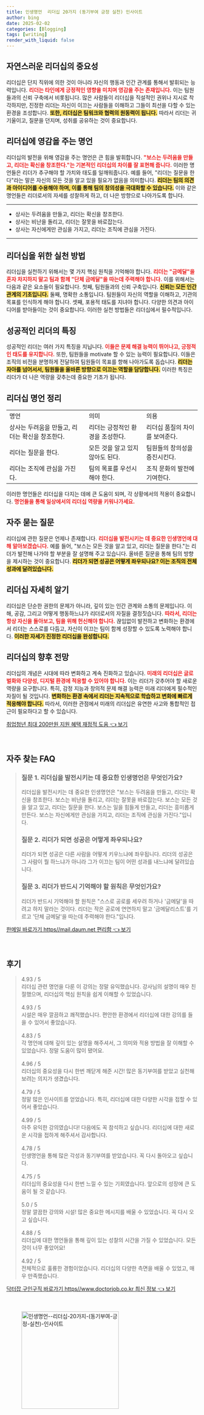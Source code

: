 ```yaml
---
title: 인생명언  리더십 20가지 (동기부여 긍정 실천) 인사이트
author: bing
date: 2025-02-02
categories: [Blogging]
tags: [writing]
render_with_liquid: false
---
```



<h2 id='자연스러운리더십의중요성'>자연스러운 리더십의 중요성</h2>

<p>리더십은 단지 직위에 의한 것이 아니라 자신의 행동과 인간 관계를 통해서 발휘되는 능력입니다. <b><span style="color: #ee2323;">리더는 타인에게 긍정적인 영향을 미치며 영감을 주는 존재입니다.</span></b> 이는 팀원들과의 신뢰 구축에서 비롯됩니다. 많은 사람들이 리더십을 직설적인 권위나 지시로 착각하지만, 진정한 리더는 자신이 이끄는 사람들을 이해하고 그들이 최선을 다할 수 있는 환경을 조성합니다. <b><span style="background-color: #ffe066;">또한, 리더십은 팀워크와 협력의 원동력이 됩니다.</span></b> 따라서 리더는 귀 기울이고, 질문을 던지며, 성취를 공유하는 것이 중요합니다.</p>

<h2 id='리더십에영감을주는명언'>리더십에 영감을 주는 명언</h2>

<p>리더십의 발전을 위해 영감을 주는 명언은 큰 힘을 발휘합니다. <b><span style="color: #ee2323;">"보스는 두려움을 만들고, 리더는 확신을 창조한다."는 기본적인 리더십의 차이를 잘 표현해 줍니다.</span></b> 이러한 명언들은 리더가 추구해야 할 가치와 태도를 일깨워줍니다. 예를 들어, "리더는 질문을 한다"라는 말은 자신의 모든 것을 알고 있을 필요가 없음을 의미합니다. <b><span style="background-color: #ffe066;">리더는 팀의 의견과 아이디어를 수용해야 하며, 이를 통해 팀의 창의성을 극대화할 수 있습니다.</span></b> 이와 같은 명언들은 리더로서의 자세를 성찰하게 하고, 더 나은 방향으로 나아가도록 합니다.</p>

<hr />

<ul>
    <li>상사는 두려움을 만들고, 리더는 확신을 창조한다.</li>
    <li>상사는 비난을 돌리고, 리더는 잘못을 바로잡는다.</li>
    <li>상사는 자신에게만 관심을 가지고, 리더는 조직에 관심을 가진다.</li>
</ul>

<hr />

<h2 id='리더십을위한실천방법'>리더십을 위한 실천 방법</h2>

<p>리더십을 실천하기 위해서는 몇 가지 핵심 원칙을 기억해야 합니다. <b><span style="color: #ee2323;">리더는 "금메달"을 혼자 차지하지 말고 팀과 함께 "단체 금메달"을 따는데 주력해야 합니다.</span></b> 이를 위해서는 다음과 같은 요소들이 필요합니다.  첫째, 팀원들과의 신뢰 구축입니다. <b><span style="background-color: #ffe066;">신뢰는 모든 인간관계의 기초입니다.</span></b> 둘째, 명확한 소통입니다. 팀원들이 자신의 역할을 이해하고, 기관의 목표를 인식하게 해야 합니다. 셋째, 포용적 태도를 지녀야 합니다. 다양한 의견과 아이디어를 받아들이는 것이 중요합니다. 이러한 실천 방법들은 리더십에서 필수적입니다.</p>

<h2 id='성공적인리더의특징'>성공적인 리더의 특징</h2>

<p>성공적인 리더는 여러 가지 특징을 지닙니다. <b><span style="color: #ee2323;">이들은 문제 해결 능력이 뛰어나고, 긍정적인 태도를 유지합니다.</span></b> 또한, 팀원들을 motivate 할 수 있는 능력이 필요합니다. 이들은 조직의 비전을 분명하게 전달하여 팀원들이 목표를 향해 나아가도록 돕습니다. <b><span style="background-color: #ffe066;">리더는 자아를 넘어서서, 팀원들을 올바른 방향으로 이끄는 역할을 담당합니다.</span></b> 이러한 특징은 리더가 더 나은 역량을 갖추는데 중요한 기초가 됩니다.</p>

<h2 id='리더십명언정리'>리더십 명언 정리</h2>

<table>
    <tr>
        <td>명언</td>
        <td>의미</td>
        <td>의용</td>
    </tr>
    <tr>
        <td>상사는 두려움을 만들고, 리더는 확신을 창조한다.</td>
        <td>리더는 긍정적인 환경을 조성한다.</td>
        <td>리더십 품질의 차이를 보여준다.</td>
    </tr>
    <tr>
        <td>리더는 질문을 한다.</td>
        <td>모든 것을 알고 있지 않아도 된다.</td>
        <td>팀원들의 창의성을 증진시킨다.</td>
    </tr>
    <tr>
        <td>리더는 조직에 관심을 가진다.</td>
        <td>팀의 목표를 우선시해야 한다.</td>
        <td>조직 문화의 발전에 기여한다.</td>
    </tr>
</table>

<p>이러한 명언들은 리더십을 다지는 데에 큰 도움이 되며, 각 상황에서의 적용이 중요합니다. <b><span style="color: #ee2323;">명언들을 통해 일상에서의 리더십 역량을 키워나가세요.</span></b></p>

<h2 id='자주묻는질문'>자주 묻는 질문</h2>

<p>리더십에 관한 질문은 언제나 존재합니다. <b><span style="color: #ee2323;">리더십을 발전시키는 데 중요한 인생명언에 대해 알아보겠습니다.</span></b> 예를 들어, "보스는 모든 것을 알고 있고, 리더는 질문을 한다."는 리더가 발전해 나가야 할 부분을 잘 설명해 주고 있습니다. 올바른 질문을 통해 팀의 방향을 제시하는 것이 중요합니다. <b><span style="background-color: #ffe066;">리더가 되면 성공은 어떻게 좌우되나요? 이는 조직의 전체 성과에 달려있습니다.</span></b></p>

<h2 id='리더십자세히알기'>리더십 자세히 알기</h2>

<p>리더십은 단순한 권한의 문제가 아니라, 깊이 있는 인간 관계와 소통의 문제입니다. 이해, 공감, 그리고 어떻게 행동하느냐가 리더로서의 자질을 결정짓습니다. <b><span style="color: #ee2323;">따라서, 리더는 항상 자신을 돌아보고, 팀을 위해 헌신해야 합니다.</span></b> 끊임없이 발전하고 변화하는 환경에서 리더는 스스로를 다듬고, 자신이 이끄는 팀이 함께 성장할 수 있도록 노력해야 합니다. <b><span style="background-color: #ffe066;">이러한 자세가 진정한 리더십을 완성합니다.</span></b></p>

<h2 id='리더십의향후전망'>리더십의 향후 전망</h2>

<p>리더십의 개념은 시대에 따라 변화하고 계속 진화하고 있습니다. <b><span style="color: #ee2323;">미래의 리더십은 글로벌화와 다양성, 디지털 환경에 적응할 수 있어야 합니다.</span></b> 이는 리더가 갖추어야 할 새로운 역량을 요구합니다. 특히, 감정 지능과 창의적 문제 해결 능력은 미래 리더에게 필수적인 자질이 될 것입니다. <b><span style="background-color: #ffe066;">변화하는 환경 속에서 리더는 지속적으로 학습하고 변화에 빠르게 적응해야 합니다.</span></b> 따라서, 이러한 관점에서 미래의 리더십은 유연한 사고와 통합적인 접근이 필요하다고 할 수 있습니다.</p>


<p><a class="click-button" title="취업청년 최대 200만원 지원 혜택 재정적 도움" href="https://adkhouse.github.io/posts/%EC%B7%A8%EC%97%85%EC%B2%AD%EB%85%84-%EC%B5%9C%EB%8C%80-200%EB%A7%8C%EC%9B%90-%EC%A7%80%EC%9B%90-%ED%98%9C%ED%83%9D-%EC%9E%AC%EC%A0%95%EC%A0%81-%EB%8F%84%EC%9B%80/" rel="dofollow">취업청년 최대 200만원 지원 혜택 재정적 도움 👈 보기</a></p><br>
<h2 id='자주_찾는_FAQ'>자주 찾는 FAQ</h2>
<div itemscope="" itemtype="https://schema.org/FAQPage"> 
<blockquote> 
<div itemscope="" itemprop="mainEntity" itemtype="https://schema.org/Question"> 
<h3 itemprop="name">질문 1. 리더십을 발전시키는 데 중요한 인생명언은 무엇인가요? </h3> 
<div itemscope="" itemprop="acceptedAnswer" itemtype="https://schema.org/Answer"> 
<span itemprop="text"> 
<p>리더십을 발전시키는 데 중요한 인생명언은 "보스는 두려움을 만들고, 리더는 확신을 창조한다. 보스는 비난을 돌리고, 리더는 잘못을 바로잡는다. 보스는 모든 것을 알고 있고, 리더는 질문을 한다. 보스는 일을 힘들게 만들고, 리더는 흥미롭게 만든다. 보스는 자신에게만 관심을 가지고, 리더는 조직에 관심을 가진다."입니다.</p> 
</span> 
</div> 
</div> 

<div itemscope="" itemprop="mainEntity" itemtype="https://schema.org/Question"> 
<h3 itemprop="name">질문 2. 리더가 되면 성공은 어떻게 좌우되나요? </h3> 
<div itemscope="" itemprop="acceptedAnswer" itemtype="https://schema.org/Answer"> 
<span itemprop="text"> 
<p>리더가 되면 성공은 다른 사람을 어떻게 키우느냐에 좌우됩니다. 리더의 성공은 그 사람이 뭘 하느냐가 아니라 그가 이끄는 팀이 어떤 성과를 내느냐에 달려있습니다.</p> 
</span> 
</div> 
</div> 

<div itemscope="" itemprop="mainEntity" itemtype="https://schema.org/Question"> 
<h3 itemprop="name">질문 3. 리더가 반드시 기억해야 할 원칙은 무엇인가요? </h3> 
<div itemscope="" itemprop="acceptedAnswer" itemtype="https://schema.org/Answer"> 
<span itemprop="text"> 
<p>리더가 반드시 기억해야 할 원칙은 "스스로 공로를 세우려 하거나 '금메달'을 따려고 하지 말라는 것이다. 리더는 작은 공로에 연연하지 말고 '금메달리스트'를 기르고 '단체 금메달'을 따는데 주력해야 한다."입니다.</p> 
</span> 
</div> 
</div> 
</blockquote> 
</div>
<p><a class="click-button" title="한메일 바로가기 https//mail.daum.net 편리함" href="https://adkhouse.github.io/posts/%ED%95%9C%EB%A9%94%EC%9D%BC-%EB%B0%94%EB%A1%9C%EA%B0%80%EA%B8%B0-httpsmail.daum.net-%ED%8E%B8%EB%A6%AC%ED%95%A8/" rel="dofollow">한메일 바로가기 https//mail.daum.net 편리함 👈 보기</a></p><br>
<h2 id='후기'>후기</h2>
<div itemscope itemtype="https://schema.org/Product">
  <blockquote>
  <div itemprop="review" itemscope itemtype="https://schema.org/Review">
      <div itemprop="reviewRating" itemscope itemtype="https://schema.org/Rating"> <span itemprop="ratingValue">4.93</span> / <span itemprop="bestRating">5</span> </div>
      <span itemprop="reviewBody">리더십 관련 명언을 다룬 이 강의는 정말 유익했습니다. 강사님의 설명이 매우 친절했으며, 리더십의 핵심 원칙을 쉽게 이해할 수 있었습니다.</span>
  </div>
  <br>
  <div itemprop="review" itemscope itemtype="https://schema.org/Review">
      <div itemprop="reviewRating" itemscope itemtype="https://schema.org/Rating"> <span itemprop="ratingValue">4.93</span> / <span itemprop="bestRating">5</span> </div>
      <span itemprop="reviewBody">시설은 매우 깔끔하고 쾌적했습니다. 편안한 환경에서 리더십에 대한 강의를 들을 수 있어서 좋았습니다.</span>
  </div>
  <br>
  <div itemprop="review" itemscope itemtype="https://schema.org/Review">
      <div itemprop="reviewRating" itemscope itemtype="https://schema.org/Rating"> <span itemprop="ratingValue">4.83</span> / <span itemprop="bestRating">5</span> </div>
      <span itemprop="reviewBody">각 명언에 대해 깊이 있는 설명을 해주셔서, 그 의미와 적용 방법을 잘 이해할 수 있었습니다. 정말 도움이 많이 됐어요.</span>
  </div>
  <br>
  <div itemprop="review" itemscope itemtype="https://schema.org/Review">
      <div itemprop="reviewRating" itemscope itemtype="https://schema.org/Rating"> <span itemprop="ratingValue">4.96</span> / <span itemprop="bestRating">5</span> </div>
      <span itemprop="reviewBody">리더십의 중요성을 다시 한번 깨닫게 해준 시간! 많은 동기부여를 받았고 실천해보려는 의지가 생겼습니다.</span>
  </div>
  <br>
  <div itemprop="review" itemscope itemtype="https://schema.org/Review">
      <div itemprop="reviewRating" itemscope itemtype="https://schema.org/Rating"> <span itemprop="ratingValue">4.79</span> / <span itemprop="bestRating">5</span> </div>
      <span itemprop="reviewBody">정말 많은 인사이트를 얻었습니다. 특히, 리더십에 대한 다양한 시각을 접할 수 있어서 좋았습니다.</span>
  </div>
  <br>
  <div itemprop="review" itemscope itemtype="https://schema.org/Review">
      <div itemprop="reviewRating" itemscope itemtype="https://schema.org/Rating"> <span itemprop="ratingValue">4.99</span> / <span itemprop="bestRating">5</span> </div>
      <span itemprop="reviewBody">아주 유익한 강의였습니다! 다음에도 꼭 참석하고 싶습니다. 리더십에 대한 새로운 시각을 접하게 해주셔서 감사합니다.</span>
  </div>
  <br>
  <div itemprop="review" itemscope itemtype="https://schema.org/Review">
      <div itemprop="reviewRating" itemscope itemtype="https://schema.org/Rating"> <span itemprop="ratingValue">4.78</span> / <span itemprop="bestRating">5</span> </div>
      <span itemprop="reviewBody">인생명언을 통해 많은 각성과 동기부여를 받았습니다. 꼭 다시 돌아오고 싶습니다.</span>
  </div>
  <br>
  <div itemprop="review" itemscope itemtype="https://schema.org/Review">
      <div itemprop="reviewRating" itemscope itemtype="https://schema.org/Rating"> <span itemprop="ratingValue">4.75</span> / <span itemprop="bestRating">5</span> </div>
      <span itemprop="reviewBody">리더십의 중요성을 다시 한번 느낄 수 있는 기회였습니다. 앞으로의 성장에 큰 도움이 될 것 같습니다.</span>
  </div>
  <br>
  <div itemprop="review" itemscope itemtype="https://schema.org/Review">
      <div itemprop="reviewRating" itemscope itemtype="https://schema.org/Rating"> <span itemprop="ratingValue">5.0</span> / <span itemprop="bestRating">5</span> </div>
      <span itemprop="reviewBody">정말 깔끔한 강의와 시설! 많은 중요한 메시지를 배울 수 있었습니다. 꼭 다시 오고 싶습니다.</span>
  </div>
  <br>
  <div itemprop="review" itemscope itemtype="https://schema.org/Review">
      <div itemprop="reviewRating" itemscope itemtype="https://schema.org/Rating"> <span itemprop="ratingValue">4.88</span> / <span itemprop="bestRating">5</span> </div>
      <span itemprop="reviewBody">리더십에 대한 명언들을 통해 깊이 있는 성찰의 시간을 가질 수 있었습니다. 모든 것이 너무 좋았어요!</span>
  </div>
  <br>
  <div itemprop="review" itemscope itemtype="https://schema.org/Review">
      <div itemprop="reviewRating" itemscope itemtype="https://schema.org/Rating"> <span itemprop="ratingValue">4.92</span> / <span itemprop="bestRating">5</span> </div>
      <span itemprop="reviewBody">전체적으로 훌륭한 경험이었습니다. 리더십의 다양한 측면을 배울 수 있었고, 매우 만족했습니다.</span>
  </div>
  </blockquote>
</div>
<p><a class="click-button" title="닥터잡 구인구직 바로가기 https//www.doctorjob.co.kr 최신 정보" href="https://adkhouse.github.io/posts/%EB%8B%A5%ED%84%B0%EC%9E%A1-%EA%B5%AC%EC%9D%B8%EA%B5%AC%EC%A7%81-%EB%B0%94%EB%A1%9C%EA%B0%80%EA%B8%B0-httpswww.doctorjob.co.kr-%EC%B5%9C%EC%8B%A0-%EC%A0%95%EB%B3%B4/" rel="dofollow">닥터잡 구인구직 바로가기 https//www.doctorjob.co.kr 최신 정보 👈 보기</a></p><br>
<figure class="image"><img src="https://adkhouse.github.io/assets/img/thumbnail/인생명언--리더십-20가지-(동기부여-긍정-실천)-인사이트.webp" alt="인생명언--리더십-20가지-(동기부여-긍정-실천)-인사이트" width="256" height="256"></figure>